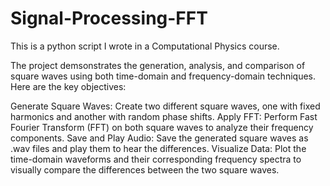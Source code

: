 # Signal-Processing-FFT

This is a python script I wrote in a Computational Physics course.

The project demsonstrates the generation, analysis, and comparison of square waves using both time-domain and frequency-domain techniques. Here are the key objectives:

Generate Square Waves: Create two different square waves, one with fixed harmonics and another with random phase shifts.
Apply FFT: Perform Fast Fourier Transform (FFT) on both square waves to analyze their frequency components.
Save and Play Audio: Save the generated square waves as .wav files and play them to hear the differences.
Visualize Data: Plot the time-domain waveforms and their corresponding frequency spectra to visually compare the differences between the two square waves.
